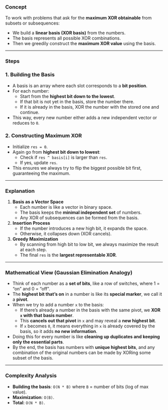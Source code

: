 
### **Concept**
To work with problems that ask for the **maximum XOR obtainable** from subsets or subsequences:
- We build a **linear basis (XOR basis)** from the numbers.
- The basis represents all possible XOR combinations.
- Then we greedily construct the **maximum XOR value** using the basis.

---

### **Steps**

### **1. Building the Basis**
- A basis is an array where each slot corresponds to a **bit position**.
- For each number:
    - Start from the **highest bit down to the lowest**.
    - If that bit is not yet in the basis, store the number there.
    - If it is already in the basis, XOR the number with the stored one and continue.
- This way, every new number either adds a new independent vector or reduces to `0`.

### **2. Constructing Maximum XOR**
- Initialize `res = 0`.
- Again go from **highest bit down to lowest**:
    - Check if `res ^ basis[i]` is larger than `res`.
    - If yes, update `res`.
- This ensures we always try to flip the biggest possible bit first, guaranteeing the maximum.

---

### **Explanation**
1. **Basis as a Vector Space**
    - Each number is like a vector in binary space.
    - The basis keeps the **minimal independent set** of numbers.
    - Any XOR of subsequences can be formed from the basis.
2. **Insertion Process**
    - If the number introduces a new high bit, it expands the space.
    - Otherwise, it collapses down (XOR cancels).
3. **Greedy Maximization**
    - By scanning from high bit to low bit, we always maximize the result at each step.
    - The final `res` is the **largest representable XOR**.

<hr class="hr-light" />

### **Mathematical View (Gaussian Elimination Analogy)**
- Think of each number as a **set of bits**, like a row of switches, where 1 = “on” and 0 = “off”.
- The **highest bit that’s on** in a number is like its **special marker**, we call it a **pivot**.
- When we try to add a number `x` to the basis:
    - If there’s already a number in the basis with the same pivot, we **XOR `x` with that basis number**.
    - This **cancels out that pivot** in `x` and may reveal a **new highest bit**.
    - If `x` becomes `0`, it means everything in `x` is already covered by the basis, so it adds **no new information**.
- Doing this for every number is like **cleaning up duplicates and keeping only the essential parts**.
- By the end, the basis has numbers with **unique highest bits**, and any combination of the original numbers can be made by XORing some subset of the basis.

---

### **Complexity Analysis**
- **Building the basis**: `O(N * B)` where `B` = number of bits (log of max value).
- **Maximization**: `O(B)`.
- **Total**: `O(N * B)`.